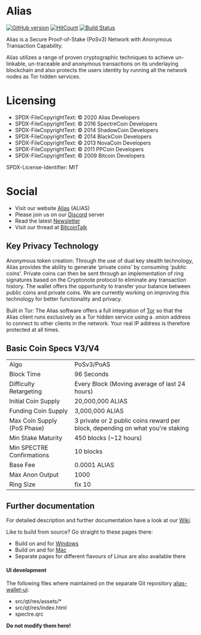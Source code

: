 # Alias
[![GitHub version](https://badge.fury.io/gh/aliascash%2Falias-wallet.svg)](https://badge.fury.io/gh/aliascash%2Falias-wallet) [![HitCount](http://hits.dwyl.io/aliascash/https://github.com/aliascash/alias-wallet.svg)](http://hits.dwyl.io/aliascash/https://github.com/aliascash/alias-wallet)
[![Build Status](https://ci.alias.cash/buildStatus/icon?job=Alias/alias-wallet/develop)](https://ci.alias.cash/job/Alias/job/alias-wallet/job/develop/)

Alias is a Secure Proof-of-Stake (PoSv3) Network with Anonymous Transaction Capability.

Alias utilizes a range of proven cryptographic techniques to achieve un-linkable,
un-traceable and anonymous transactions on its underlaying blockchain and also protects
the users identity by running all the network nodes as Tor hidden services.

# Licensing

- SPDX-FileCopyrightText: © 2020 Alias Developers
- SPDX-FileCopyrightText: © 2016 SpectreCoin Developers
- SPDX-FileCopyrightText: © 2014 ShadowCoin Developers
- SPDX-FileCopyrightText: © 2014 BlackCoin Developers
- SPDX-FileCopyrightText: © 2013 NovaCoin Developers
- SPDX-FileCopyrightText: © 2011 PPCoin Developers
- SPDX-FileCopyrightText: © 2009 Bitcoin Developers

SPDX-License-Identifier: MIT

# Social
- Visit our website [Alias](https://alias.cash/) (ALIAS)
- Please join us on our [Discord](https://discord.gg/ckkrb8m) server
- Read the latest [Newsletter](https://news.spectreproject.io/)
- Visit our thread at [BitcoinTalk](https://bitcointalk.org/index.php?topic=2103301.0)

## Key Privacy Technology

Anonymous token creation: Through the use of dual key stealth technology, Alias provides
the ability to generate ‘private coins’ by consuming 'public coins'. Private coins can then be
sent through an implementation of ring signatures based on the Cryptonote protocol
to eliminate any transaction history. The wallet offers the opportunity to transfer your
balance between public coins and private coins. We are currently working
on improving this technology for better functionality and privacy.

Built in Tor: The Alias software offers a full integration of [Tor](https://www.torproject.org/)
so that the Alias client runs exclusively as a Tor hidden service using a .onion
address to connect to other clients in the network. Your real IP address is
therefore protected at all times.

## Basic Coin Specs V3/V4
<table>
<tr><td>Algo</td><td>PoSv3/PoAS</td></tr>
<tr><td>Block Time</td><td>96 Seconds</td></tr>
<tr><td>Difficulty Retargeting</td><td>Every Block (Moving average of last 24 hours)</td></tr>
<tr><td>Initial Coin Supply</td><td>20,000,000 ALIAS</td></tr>
<tr><td>Funding Coin Supply</td><td>3,000,000 ALIAS</td></tr>
<tr><td>Max Coin Supply (PoS Phase)</td><td>3 private or 2 public coins reward per block, depending on what you're staking</td></tr>
<tr><td>Min Stake Maturity</td><td>450 blocks (~12 hours)</td></tr>
<tr><td>Min SPECTRE Confirmations</td><td>10 blocks</td></tr>
<tr><td>Base Fee</td><td>0.0001 ALIAS</td></tr>
<tr><td>Max Anon Output</td><td>1000</td></tr>
<tr><td>Ring Size</td><td>fix 10</td></tr>
</table>

## Further documentation

For detailed description and further documentation have a look at our [Wiki](https://github.com/aliascash/documentation/wiki).

 Like to build from source? Go straight to these pages there:
* Build on and for [Windows](https://github.com/aliascash/documentation/wiki/Build-Windows)
* Build on and for [Mac](https://github.com/aliascash/documentation/wiki/Build-Mac)
* Separate pages for different flavours of Linux are also available there

#### UI development

The following files where maintained on the separate Git repository
[alias-wallet-ui](https://github.com/aliascash/alias-wallet-ui):
* src/qt/res/assets/*
* src/qt/res/index.html
* spectre.qrc

**Do not modify them here!**
